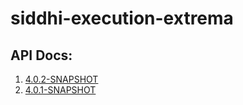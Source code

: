 # siddhi-execution-extrema

## API Docs:

1. <a href="./api/4.0.2-SNAPSHOT">4.0.2-SNAPSHOT</a>
1. <a href="./api/4.0.1-SNAPSHOT">4.0.1-SNAPSHOT</a>
